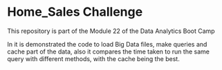 # Home_Sales Challenge 

This repository is part of the Module 22 of the Data Analytics Boot Camp

In it is demonstrated the code to load Big Data files, make queries and cache part of the data, also it compares the time taken to run the same query with different methods, with the cache being the best.
